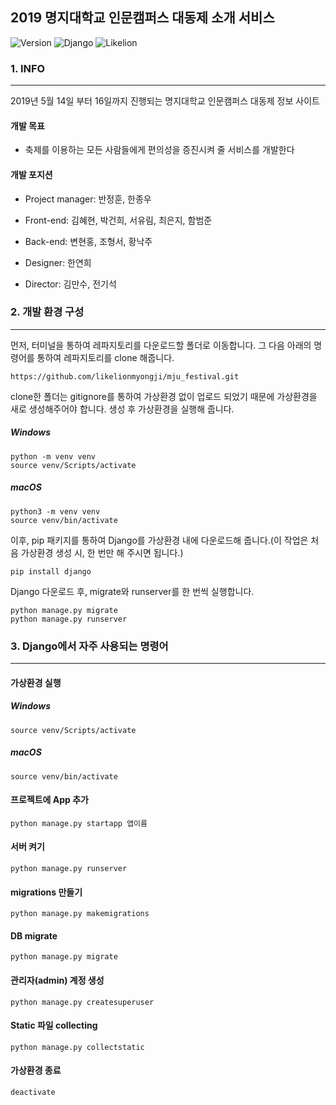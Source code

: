 2019 명지대학교 인문캠퍼스 대동제 소개 서비스
---------------------------------------------

![Version](https://img.shields.io/badge/Version-1.0.0-green.svg) ![Django](https://img.shields.io/badge/Python-Django-darkgreen.svg) ![Likelion](https://img.shields.io/badge/Likelion-MJU(Seoul)-informational.svg)

### 1. INFO

---

2019년 5월 14일 부터 16일까지 진행되는 명지대학교 인문캠퍼스 대동제 정보 사이트

#### 개발 목표

-	축제를 이용하는 모든 사람들에게 편의성을 증진시켜 줄 서비스를 개발한다

#### 개발 포지션

-	Project manager: 반정훈, 한종우

-	Front-end: 김혜현, 박건희, 서유림, 최은지, 함범준

-	Back-end: 변현홍, 조형서, 황낙주

-	Designer: 한연희

-	Director: 김만수, 전기석

### 2. 개발 환경 구성

---

먼저, 터미널을 통하여 레파지토리를 다운로드할 폴더로 이동합니다. 그 다음 아래의 명령어를 통하여 레파지토리를 clone 해줍니다.

```
https://github.com/likelionmyongji/mju_festival.git
```

clone한 폴더는 gitignore를 통하여 가상환경 없이 업로드 되었기 때문에 가상환경을 새로 생성해주어야 합니다. 생성 후 가상환경을 실행해 줍니다.

##### Windows

```
python -m venv venv
source venv/Scripts/activate
```

##### macOS

```
python3 -m venv venv
source venv/bin/activate
```

이후, pip 패키지를 통하여 Django를 가상환경 내에 다운로드해 줍니다.(이 작업은 처음 가상환경 생성 시, 한 번만 해 주시면 됩니다.)

```
pip install django
```

Django 다운로드 후, migrate와 runserver를 한 번씩 실행합니다.

```
python manage.py migrate
python manage.py runserver
```

### 3. Django에서 자주 사용되는 명령어

---

#### 가상환경 실행

##### Windows

```
source venv/Scripts/activate
```

##### macOS

```
source venv/bin/activate
```

#### 프로젝트에 App 추가

```
python manage.py startapp 앱이름
```

#### 서버 켜기

```
python manage.py runserver
```

#### migrations 만들기

```
python manage.py makemigrations
```

#### DB migrate

```
python manage.py migrate
```

#### 관리자(admin) 계정 생성

```
python manage.py createsuperuser
```

#### Static 파일 collecting

```
python manage.py collectstatic
```

#### 가상환경 종료

```
deactivate
```
